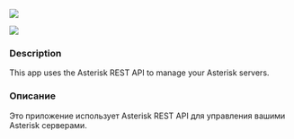 [![](https://github.com/id-05/Asterisk_AMI_Phone/blob/master/image/googleplaylogo.jpg)](https://play.google.com/store/apps/details?id=com.id05.) 

[![](https://github.com/id-05/Asterisk_AMI_Phone/blob/master/image/logo.png)](https://wiki.asterisk.org/wiki/display/AST/Asterisk+13+Applications+REST+API)

### 	Description

This app uses the Asterisk REST API to manage your Asterisk servers.

### 	Описание

Это приложение использует Asterisk REST API для управления вашими Asterisk серверами.


